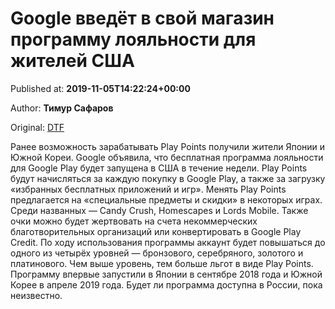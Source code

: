
# Google введёт в свой магазин программу лояльности для жителей США

Published at: **2019-11-05T14:22:24+00:00**

Author: **Тимур Сафаров**

Original: [DTF](https://dtf.ru/mobile/79685-google-vvedet-v-svoy-magazin-programmu-loyalnosti-dlya-zhiteley-ssha)

Ранее возможность зарабатывать Play Points получили жители Японии и Южной Кореи.
Google объявила, что бесплатная программа лояльности для Google Play будет запущена в США в течение недели. Play Points будут начисляться за каждую покупку в Google Play, а также за загрузку «избранных бесплатных приложений и игр».
Менять Play Points предлагается на «специальные предметы и скидки» в некоторых играх. Среди названных — Candy Crush, Homescapes и Lords Mobile. Также очки можно будет жертвовать на счета некоммерческих благотворительных организаций или конвертировать в Google Play Credit.
По ходу использования программы аккаунт будет повышаться до одного из четырёх уровней — бронзового, серебряного, золотого и платинового. Чем выше уровень, тем больше льгот в виде Play Points.
Программу впервые запустили в Японии в сентябре 2018 года и Южной Корее в апреле 2019 года. Будет ли программа доступна в России, пока неизвестно.
